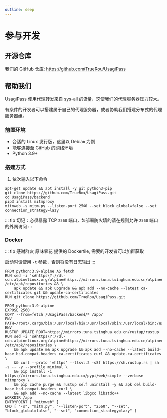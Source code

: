 ```yaml
---
outline: deep
---
```


# 参与开发

## 开源仓库

我们的 GitHub 仓库: https://github.com/TrueRou/UsagiPass

## 帮助我们

UsagiPass 使用代理转发来自 sys-all 的流量，这使我们的代理服务器压力较大。

有条件的开发者可以搭建属于自己的代理服务器，或者协助我们搭建分布式的代理服务器组。

### 前置环境

- 合适的 Linux 发行版，这里以 Debian 为例
- 能够连接至 GitHub 的网络环境
- Python 3.9+

### 搭建方式

1. 依次输入以下命令

```shell
apt-get update && apt install -y git python3-pip
git clone https://github.com/TrueRou/UsagiPass.git
cd UsagiPass/backend
pip3 install mitmproxy
mitmweb -s mitm.py --listen-port 2560 --set block_global=false --set connection_strategy=lazy
```

::: tip
切记：必须暴露 TCP `2560` 端口，如部署防火墙的请在规则允许 `2560` 端口的外网访问
:::

### Docker

::: tip
感谢群友 原味零花 提供的 Dockerfile, 需要的开发者可以加群获取

启动时请使用 `-t` 参数，否则将没有日志输出
:::

```docker
FROM python:3.9-alpine AS fetch
RUN sed -i 's#https\?://dl-cdn.alpinelinux.org/alpine#https://mirrors.tuna.tsinghua.edu.cn/alpine#g' /etc/apk/repositories && \
    apk update && apk upgrade && apk add --no-cache --latest ca-certificates git && update-ca-certificates
RUN git clone https://github.com/TrueRou/UsagiPass.git

FROM python:3.9-alpine
EXPOSE 2560
COPY --from=fetch /UsagiPass/backend/* /app/
ENV PATH=/root/.cargo/bin:/usr/local/bin:/usr/local/sbin:/usr/local/bin:/usr/sbin:/usr/bin:/sbin:/bin
ENV RUSTUP_UPDATE_ROOT=https://mirrors.tuna.tsinghua.edu.cn/rustup/rustup
RUN sed -i 's#https\?://dl-cdn.alpinelinux.org/alpine#https://mirrors.tuna.tsinghua.edu.cn/alpine#g' /etc/apk/repositories \
    && apk update && apk upgrade && apk add --no-cache --latest build-base bsd-compat-headers ca-certificates curl && update-ca-certificates \
    && curl --proto '=https' --tlsv1.2 -sSf https://sh.rustup.rs | sh -s -- -y --profile minimal \
    && pip install -i https://mirrors.tuna.tsinghua.edu.cn/pypi/web/simple --verbose mitmproxy \
    && pip cache purge && rustup self uninstall -y && apk del build-base bsd-compat-headers curl \
    && apk add --no-cache --latest libgcc libstdc++
WORKDIR /app
ENTRYPOINT [ "mitmweb" ]
CMD [ "-s", "mitm.py", "--listen-port", "2560", "--set", "block_global=false", "--set", "connection_strategy=lazy" ]
```
